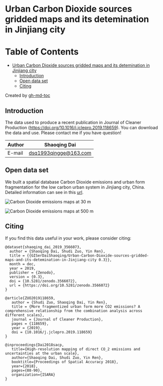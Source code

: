 # Urban Carbon Dioxide sources gridded maps and its detemination in Jinjiang city

Table of Contents
=================

* [Urban Carbon Dioxide sources gridded maps and its detemination in Jinjiang city](#urban-carbon-dioxide-sources-gridded-maps-and-its-detemination-in-jinjiang-city)
  * [Introduction](#introduction)
  * [Open data set](#open-data-set)
  * [Citing](#citing)

Created by [gh-md-toc](https://github.com/ekalinin/github-markdown-toc.go)


## Introduction

The data used to produce a recent publication in Journal of Cleaner Production (https://doi.org/10.1016/j.jclepro.2019.118659). You can download the data and use. Please contact me if you have question!

|Author|Shaoqing Dai|
|---|---|
|E-mail|dsq1993qingge@163.com|

## Open data set
We built a spatial database Carbon Dioxide emissions and urban form fragmentation for the low carbon urban system in Jinjiang city, China. Detailed information can see in this [url](http://science.gisersqdai.top/DIB/DIBdata.html).

![Carbon Dioxide emissions maps at 30 m](https://github.com/GISerDaiShaoqing/Mapping-Urban-Carbon-Dioxide-Sources-in-Jinjiang/blob/master/30m.png)

![Carbon Dioxide emissions maps at 500 m](https://github.com/GISerDaiShaoqing/Mapping-Urban-Carbon-Dioxide-Sources-in-Jinjiang/blob/master/500m.png)

## Citing
If you find this data useful in your work, please consider citing:

```
@dataset{shaoqing_dai_2019_3566073,
  author = {Shaoqing Dai, Shudi Zuo, Yin Ren},
  title = {{GISerDaiShaoqing/Urban-Carbon-Dioxide-sources-gridded-maps-and-its-detemination-in-Jinjiang-city 0.3}},
  month = dec,
  year = 2019,
  publisher = {Zenodo},
  version = {0.3},
  doi = {10.5281/zenodo.3566072},
  url = {https://doi.org/10.5281/zenodo.3566072}
}
```

```
@article{ZUO2019118659,  
   author = {Shudi Zuo, Shaoqing Dai, Yin Ren},   
   title = {More fragmentized urban form more CO2 emissions? A comprehensive relationship from the combination analysis across different scales},   
   journal = {Journal of Cleaner Production},   
   pages = {118659},   
   year = {2019},
   doi = {10.1016/j.jclepro.2019.118659}
}
```

```
@inproceedings{Dai2018sacp,  
   title={High-resolution mapping of direct CO_2 emissions and uncertainties at the urban scale},
   author={Shaoqing Dai, Shudi Zuo, Yin Ren},
   booktitle={Proceedings of Spatial Accuracy 2018},
   year={2018},
   pages={88-90},
   organization={ISARA}
}
```
